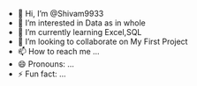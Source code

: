 - 👋 Hi, I’m @Shivam9933
- 👀 I’m interested in Data as in whole
- 🌱 I’m currently learning Excel,SQL
- 💞️ I’m looking to collaborate on My First Project
- 📫 How to reach me ...
- 😄 Pronouns: ...
- ⚡ Fun fact: ...

<!---
Shivam9933/Shivam9933 is a ✨ special ✨ repository because its `README.md` (this file) appears on your GitHub profile.
You can click the Preview link to take a look at your changes.
--->
